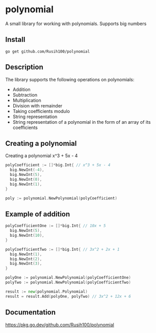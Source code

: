 # polynomial
A small library for working with polynomials. Supports big numbers

## Install
```
go get github.com/Rusih100/polynomial
```

## Description
The library supports the following operations on polynomials:
* Addition
* Subtraction
* Multiplication
* Division with remainder
* Taking coefficients modulo
* String representation
* String representation of a polynomial in the form of an array of its coefficients

## Creating a polynomial
Creating a polynomial x^3 + 5x - 4  
```go
polyCoefficient := []*big.Int{ // x^3 + 5x - 4
  big.NewInt(-4),
  big.NewInt(5),
  big.NewInt(0),
  big.NewInt(1),
}

poly := polynomial.NewPolynomial(polyCoefficient) 
```

## Example of addition

```go
polyCoefficientOne := []*big.Int{ // 10x + 5
  big.NewInt(5),
  big.NewInt(10),
}

polyCoefficientTwo := []*big.Int{ // 3x^2 + 2x + 1
  big.NewInt(1),
  big.NewInt(2),
  big.NewInt(3),
}

polyOne := polynomial.NewPolynomial(polyCoefficientOne)
polyTwo := polynomial.NewPolynomial(polyCoefficientTwo)

result := new(polynomial.Polynomial)
result = result.Add(polyOne, polyTwo) // 3x^2 + 12x + 6
```

## Documentation
https://pkg.go.dev/github.com/Rusih100/polynomial
